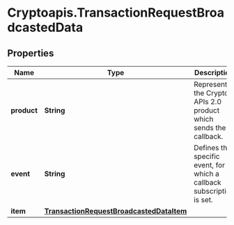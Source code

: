 # Cryptoapis.TransactionRequestBroadcastedData

## Properties

Name | Type | Description | Notes
------------ | ------------- | ------------- | -------------
**product** | **String** | Represents the Crypto APIs 2.0 product which sends the callback. | 
**event** | **String** | Defines the specific event, for which a callback subscription is set. | 
**item** | [**TransactionRequestBroadcastedDataItem**](TransactionRequestBroadcastedDataItem.md) |  | 


